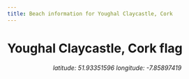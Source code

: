 ```yaml
---
title: Beach information for Youghal Claycastle, Cork
---
```

# Youghal Claycastle, Cork <span class="material-icons blue-flag">flag</span>

<div align="center"><i>latitude: 51.93351596 longitude: -7.85897419</i></div>
